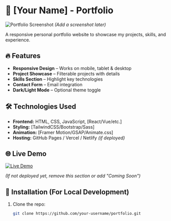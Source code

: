 # 🚀 [Your Name] - Portfolio  

![Portfolio Screenshot](./screenshot.png) *(Add a screenshot later)*  

A responsive personal portfolio website to showcase my projects, skills, and experience.  

## 🔥 Features  
- **Responsive Design** – Works on mobile, tablet & desktop  
- **Project Showcase** – Filterable projects with details  
- **Skills Section** – Highlight key technologies  
- **Contact Form** – Email integration  
- **Dark/Light Mode** – Optional theme toggle  

## 🛠️ Technologies Used  
- **Frontend:** HTML, CSS, JavaScript, [React/Vue/etc.]  
- **Styling:** [TailwindCSS/Bootstrap/Sass]  
- **Animation:** [Framer Motion/GSAP/Animate.css]  
- **Hosting:** GitHub Pages / Vercel / Netlify *(if deployed)*  

## 🌐 Live Demo  
[![Live Demo](https://img.shields.io/badge/-Live%20Demo-green?style=for-the-badge)](https://your-portfolio-link.com)  

*(If not deployed yet, remove this section or add "Coming Soon")*  

## 🚀 Installation (For Local Development)  
1. Clone the repo:  
   ```bash
   git clone https://github.com/your-username/portfolio.git
